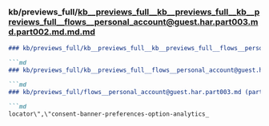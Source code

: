 ### kb/previews_full/kb__previews_full__kb__previews_full__kb__previews_full__flows__personal_account@guest.har.part003.md.part002.md.md.md

```md
### kb/previews_full/kb__previews_full__kb__previews_full__flows__personal_account@guest.har.part003.md.part002.md.md

```md
### kb/previews_full/kb__previews_full__flows__personal_account@guest.har.part003.md.part002.md

```md
### kb/previews_full/flows__personal_account@guest.har.part003.md (part 002)

```md
locator\",\"consent-banner-preferences-option-analytics_
```

```

```

```

```
